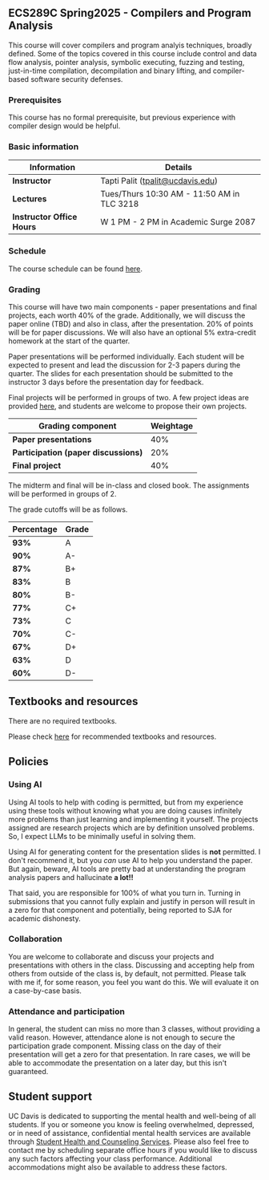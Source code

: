 ## ECS289C Spring2025 - Compilers and Program Analysis 

This course will cover compilers and program analyis techniques, broadly defined. Some of the topics covered in this course include control and data flow analysis, 
pointer analysis, symbolic executing, fuzzing and testing, just-in-time compilation, decompilation and binary lifting, and compiler-based software security defenses.

### Prerequisites

This course has no formal prerequisite, but previous experience with compiler design would be helpful.

### Basic information

| **Information**          | **Details**                                                                 |
|----------------------|---------------------------------------------------------------------------------|
| **Instructor**      | Tapti Palit (tpalit@ucdavis.edu)                                                 |
| **Lectures**        | Tues/Thurs 10:30 AM - 11:50 AM in TLC 3218              |
| **Instructor Office Hours**    | W 1 PM - 2 PM in Academic Surge 2087                   |

### Schedule

The course schedule can be found [here](Schedule.md). 

### Grading

This course will have two main components - paper presentations and final projects, each worth 40% of the grade. 
Additionally, we will discuss the paper online (TBD) and also in class, after the presentation. 20% of points will be for paper discussions.
We will also have an optional 5% extra-credit homework at the start of the quarter.

Paper presentations will be
performed individually. Each student will be expected to present and lead the discussion for 2-3 papers during the quarter.
The slides for each presentation should be submitted to the instructor 3 days before the presentation day for feedback. 

Final projects will be performed in groups of two. A few project ideas are provided [here](Projects.md), and students 
are welcome to propose their own projects.


| **Grading component**          | **Weightage**                                                                 |
|----------------------|---------------------------------------------------------------------------------|
| **Paper presentations**  | 40%              |
| **Participation (paper discussions)** | 20% |
| **Final project**        | 40%              |


The midterm and final will be in-class and closed book. The assignments will be performed in groups of 2.

The grade cutoffs will be as follows.  

| **Percentage**          | **Grade**                                                                 |
|----------------------|---------------------------------------------------------------------------------|
| **93%**      | A                     |
| **90%**      | A-                     |
| **87%**      | B+                     |
| **83%**      | B                     |
| **80%**      | B-                     |
| **77%**      | C+                     |
| **73%**      | C                     |
| **70%**      | C-                    |
| **67%**      | D+                    |
| **63%**      | D                     |
| **60%**      | D-                    |

## Textbooks and resources

There are no required textbooks. 

Please check [here](Resources.md) for recommended textbooks and resources.

## Policies

### Using AI
Using AI tools to help with coding is permitted, but from my experience using these tools without knowing what you are doing causes infinitely more problems than just learning and implementing it yourself. The projects assigned are research projects which are by 
definition unsolved problems. So, I expect LLMs to be minimally useful in solving them. 

Using AI for generating content for the presentation slides is **not** permitted. I don't recommend it, but you _can_ use AI to help you understand the paper. But again, beware, AI tools are pretty bad at understanding the program analysis papers and hallucinate **a lot!!** 

That said, you are responsible for 100% of what you turn in. Turning in submissions that you cannot fully explain and justify in person will result in a zero for that component and potentially, being reported to SJA for academic dishonesty. 

### Collaboration

You are welcome to collaborate and discuss your projects and presentations with others in the class. Discussing and accepting help from others from outside of the class is, by default, not permitted. Please talk with me if, for some reason, you feel you want do this. We will evaluate it on a case-by-case basis.

### Attendance and participation

In general, the student can miss no more than 3 classes, without providing a valid reason. However, attendance alone is not enough to secure the participation grade component. Missing class on the day of their presentation will get a zero for that presentation. In rare cases, we will be able to accommodate the presentation on a later day, but this isn't guaranteed.

## Student support

UC Davis is dedicated to supporting the mental health and well-being of all students. 
If you or someone you know is feeling overwhelmed, depressed, or in need of assistance, confidential mental health services are available through [Student Health and Counseling Services](https://shcs.ucdavis.edu/).
Please also feel free to contact me by scheduling separate office hours if you would like to discuss any such factors affecting your class performance. Additional accommodations might also be available to address these factors.







